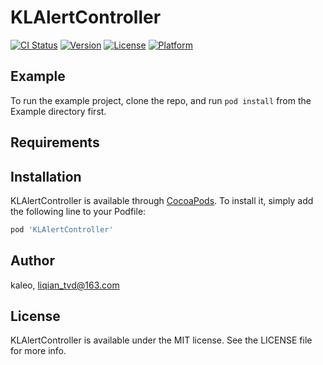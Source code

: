 # KLAlertController

[![CI Status](https://img.shields.io/travis/xiamoon/KLAlertController.svg?style=flat)](https://travis-ci.org/xiamoon/KLAlertController)
[![Version](https://img.shields.io/cocoapods/v/KLAlertController.svg?style=flat)](https://cocoapods.org/pods/KLAlertController)
[![License](https://img.shields.io/cocoapods/l/KLAlertController.svg?style=flat)](https://cocoapods.org/pods/KLAlertController)
[![Platform](https://img.shields.io/cocoapods/p/KLAlertController.svg?style=flat)](https://cocoapods.org/pods/KLAlertController)

## Example

To run the example project, clone the repo, and run `pod install` from the Example directory first.

## Requirements

## Installation

KLAlertController is available through [CocoaPods](https://cocoapods.org). To install
it, simply add the following line to your Podfile:

```ruby
pod 'KLAlertController'
```

## Author

kaleo, liqian_tvd@163.com

## License

KLAlertController is available under the MIT license. See the LICENSE file for more info.
